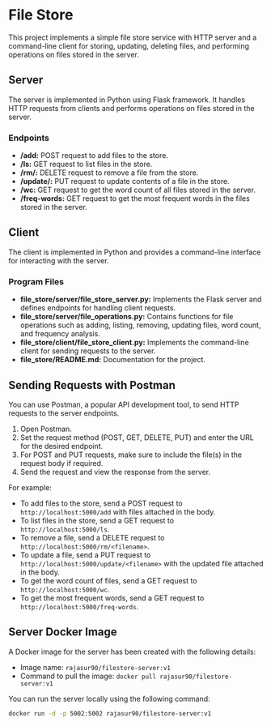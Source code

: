 # File Store

This project implements a simple file store service with HTTP server and a command-line client for storing, updating, deleting files, and performing operations on files stored in the server.

## Server

The server is implemented in Python using Flask framework. It handles HTTP requests from clients and performs operations on files stored in the server.

### Endpoints

- **/add:** POST request to add files to the store.
- **/ls:** GET request to list files in the store.
- **/rm/<filename>:** DELETE request to remove a file from the store.
- **/update/<filename>:** PUT request to update contents of a file in the store.
- **/wc:** GET request to get the word count of all files stored in the server.
- **/freq-words:** GET request to get the most frequent words in the files stored in the server.

## Client

The client is implemented in Python and provides a command-line interface for interacting with the server.

### Program Files

- **file_store/server/file_store_server.py:** Implements the Flask server and defines endpoints for handling client requests.
- **file_store/server/file_operations.py:** Contains functions for file operations such as adding, listing, removing, updating files, word count, and frequency analysis.
- **file_store/client/file_store_client.py:** Implements the command-line client for sending requests to the server.
- **file_store/README.md:** Documentation for the project.

## Sending Requests with Postman

You can use Postman, a popular API development tool, to send HTTP requests to the server endpoints.

1. Open Postman.
2. Set the request method (POST, GET, DELETE, PUT) and enter the URL for the desired endpoint.
3. For POST and PUT requests, make sure to include the file(s) in the request body if required.
4. Send the request and view the response from the server.

For example:

- To add files to the store, send a POST request to `http://localhost:5000/add` with files attached in the body.
- To list files in the store, send a GET request to `http://localhost:5000/ls`.
- To remove a file, send a DELETE request to `http://localhost:5000/rm/<filename>`.
- To update a file, send a PUT request to `http://localhost:5000/update/<filename>` with the updated file attached in the body.
- To get the word count of files, send a GET request to `http://localhost:5000/wc`.
- To get the most frequent words, send a GET request to `http://localhost:5000/freq-words`.

## Server Docker Image

A Docker image for the server has been created with the following details:

- Image name: `rajasur90/filestore-server:v1`
- Command to pull the image: `docker pull rajasur90/filestore-server:v1`

You can run the server locally using the following command:

```bash
docker run -d -p 5002:5002 rajasur90/filestore-server:v1
```
